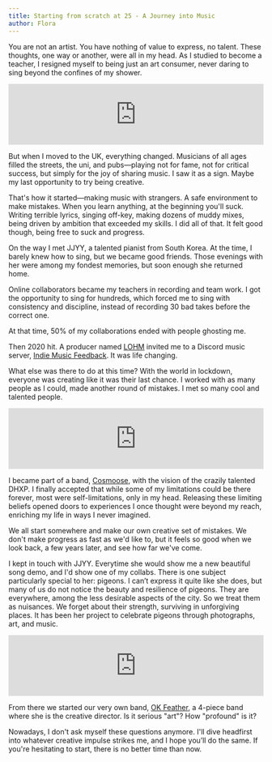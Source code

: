 ```yaml
---
title: Starting from scratch at 25 - A Journey into Music
author: Flora
---
```


You are not an artist. You have nothing of value to express, no talent.
These thoughts, one way or another, were all in my head.
As I studied to become a teacher, I resigned myself to being just an art consumer, never daring to sing beyond the confines of my shower.

<iframe style="border: 0; width: 100%; height: 120px;" src="https://bandcamp.com/EmbeddedPlayer/album=2511717821/size=large/bgcol=ffffff/linkcol=0687f5/tracklist=false/artwork=small/transparent=true/" seamless><a href="https://floralin.bandcamp.com/album/night">Night by Flora Lin</a></iframe>

But when I moved to the UK, everything changed. Musicians of all ages filled the streets, the uni, and pubs—playing not for fame, not for critical success, but simply for the joy of sharing music. I saw it as a sign. Maybe my last opportunity to try being creative.

That's how it started—making music with strangers.
A safe environment to make mistakes.
When you learn anything, at the beginning you'll suck.
Writing terrible lyrics, singing off-key, making dozens of muddy mixes, being driven by ambition that exceeded my skills. I did all of that.
It felt good though, being free to suck and progress.

On the way I met JJYY, a talented pianist from South Korea.
At the time, I barely knew how to sing, but we became good friends.
Those evenings with her were among my fondest memories, but soon enough she returned home.

Online collaborators became my teachers in recording and team work.
I got the opportunity to sing for hundreds, which forced me to sing with consistency and discipline, instead of recording 30 bad takes before the correct one.

At that time, 50% of my collaborations ended with people ghosting me.

Then 2020 hit.
A producer named [LOHM](https://www.youtube.com/@lohm8767) invited me to a Discord music server,
[Indie Music Feedback](https://indiemusicfeedback.com/).
It was life changing.

What else was there to do at this time? With the world in lockdown, everyone was creating like it was their last chance.
I worked with as many people as I could, made another round of mistakes.
I met so many cool and talented people.

<iframe style="border: 0; width: 100%; height: 120px;" src="https://bandcamp.com/EmbeddedPlayer/album=3774264150/size=large/bgcol=ffffff/linkcol=0687f5/tracklist=false/artwork=small/track=1167896205/transparent=true/" seamless><a href="https://cosmoose.bandcamp.com/album/into-the-cosmooverse">Into the Cosmooverse by Cosmoose</a></iframe>

I became part of a band, [Cosmoose](https://cosmoose.org/), with the vision of the crazily talented DHXP.
I finally accepted that while some of my limitations could be there forever, most were self-limitations, only in my head.
Releasing these limiting beliefs opened doors to experiences I once thought were beyond my reach,
enriching my life in ways I never imagined.

We all start somewhere and make our own creative set of mistakes.
We don't make progress as fast as we'd like to, but it feels so good when we look back, a few years later, and see how far we've come.

I kept in touch with JJYY. Everytime she would show me a new beautiful song demo, and I'd show one of my collabs.
There is one subject particularly special to her: pigeons.
I can’t express it quite like she does, but many of us do not notice the beauty and resilience of pigeons. They are everywhere, among the less desirable aspects of the city. So we treat them as nuisances. We forget about their strength, surviving in unforgiving places.
It has been her project to celebrate pigeons through photographs, art, and music.

<iframe style="border: 0; width: 100%; height: 120px;" src="https://bandcamp.com/EmbeddedPlayer/track=974822196/size=large/bgcol=ffffff/linkcol=0687f5/tracklist=false/artwork=small/transparent=true/" seamless><a href="https://okfeather.bandcamp.com/track/summer-of-young-love-feat-flora-lin">Summer of Young Love (feat. Flora Lin) by OK feather</a></iframe>

From there we started our very own band, [OK Feather](https://okfeather.com/), a 4-piece band where she is the creative director.
Is it serious "art"? How "profound" is it?

Nowadays, I don't ask myself these questions anymore.
I'll dive headfirst into whatever creative impulse strikes me, and I hope you’ll do the same.
If you're hesitating to start, there is no better time than now.
